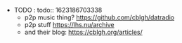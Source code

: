 - TODO :
  todo:: 1623186703338
	- p2p music thing? https://github.com/cblgh/datradio
	- p2p stuff https://lhs.nu/archive
	- and their blog: https://cblgh.org/articles/
